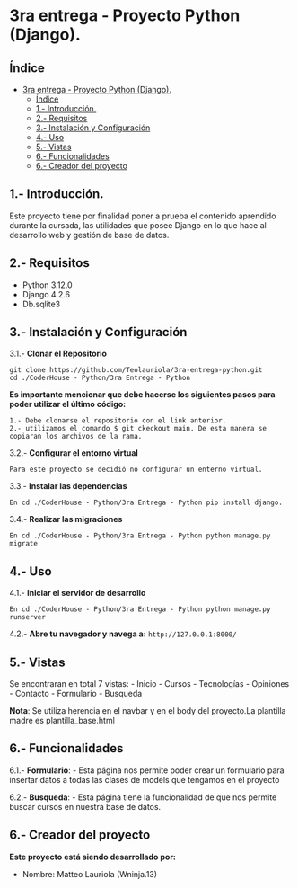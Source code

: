 # 3ra entrega - Proyecto Python (Django).

## Índice

- [3ra entrega - Proyecto Python (Django).](#3ra-entrega---proyecto-python-django)
  - [Índice](#índice)
  - [1.- Introducción.](#1--introducción)
  - [2.- Requisitos](#2--requisitos)
  - [3.- Instalación y Configuración](#3--instalación-y-configuración)
  - [4.- Uso](#4--uso)
  - [5.- Vistas](#5--vistas)
  - [6.- Funcionalidades](#6--funcionalidades)
  - [6.- Creador del proyecto](#6--creador-del-proyecto)

## 1.- Introducción.

Este proyecto tiene por finalidad poner a prueba el contenido aprendido durante la cursada, las utilidades que posee Django en lo que hace al desarrollo web y gestión de base de datos.

## 2.- Requisitos

- Python 3.12.0
- Django 4.2.6
- Db.sqlite3
  

## 3.- Instalación y Configuración

3.1.- **Clonar el Repositorio**
    
    git clone https://github.com/Teolauriola/3ra-entrega-python.git
    cd ./CoderHouse - Python/3ra Entrega - Python
    
**Es importante mencionar que debe hacerse los siguientes pasos para poder utilizar el último código:** 

    1.- Debe clonarse el repositorio con el link anterior. 
    2.- utilizamos el comando $ git ckeckout main. De esta manera se copiaran los archivos de la rama.
   

3.2.- **Configurar el entorno virtual**
    
    Para este proyecto se decidió no configurar un enterno virtual.
    

3.3.- **Instalar las dependencias**
    
    En cd ./CoderHouse - Python/3ra Entrega - Python pip install django.
    

3.4.- **Realizar las migraciones**
    
    En cd ./CoderHouse - Python/3ra Entrega - Python python manage.py migrate
    

## 4.- Uso

4.1.- **Iniciar el servidor de desarrollo**
    
    En cd ./CoderHouse - Python/3ra Entrega - Python python manage.py runserver
    

4.2.- **Abre tu navegador y navega a:** 
`http://127.0.0.1:8000/`

## 5.- Vistas

Se encontraran en total 7 vistas:
    - Inicio
    - Cursos
    - Tecnologías
    - Opiniones
    - Contacto
    - Formulario
    - Busqueda

**Nota**: Se utiliza herencia en el navbar y en el body del proyecto.La plantilla madre es plantilla_base.html

## 6.- Funcionalidades

6.1.- **Formulario**:
    - Esta página nos permite poder crear un formulario para insertar datos a todas las clases de models que tengamos en el proyecto

6.2.- **Busqueda**:
    - Esta página tiene la funcionalidad de que nos permite buscar cursos en nuestra base de datos.

## 6.- Creador del proyecto

**Este proyecto está siendo desarrollado por:**

- Nombre: Matteo Lauriola (Wninja.13)

